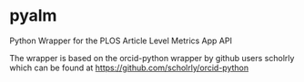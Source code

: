 pyalm
=====

Python Wrapper for the PLOS Article Level Metrics App API

The wrapper is based on the orcid-python wrapper by github users scholrly which can be
found at https://github.com/scholrly/orcid-python
